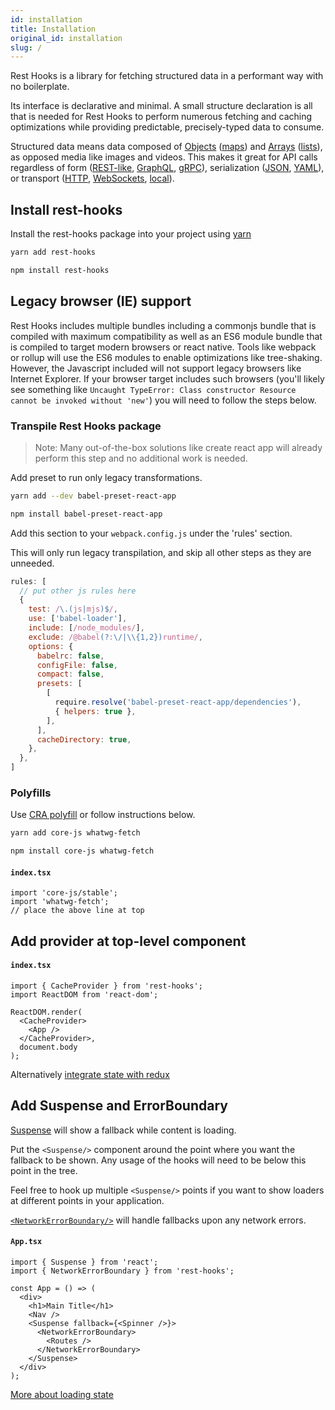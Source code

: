 ```yaml
---
id: installation
title: Installation
original_id: installation
slug: /
---
```


Rest Hooks is a library for fetching structured data in a performant way with no boilerplate.

Its interface is declarative and minimal. A small structure declaration is all that is needed
for Rest Hooks to perform numerous fetching and caching optimizations while providing predictable,
precisely-typed data to consume.

Structured data means data composed of [Objects](https://developer.mozilla.org/en-US/docs/Web/JavaScript/Reference/Global_Objects/Object)
([maps](https://en.wikipedia.org/wiki/Associative_array))
and [Arrays](https://developer.mozilla.org/en-US/docs/Web/JavaScript/Reference/Global_Objects/Array)
([lists](https://en.wikipedia.org/wiki/List_(abstract_data_type))), as opposed media
like images and videos. This makes it great for API calls regardless of form ([REST-like](https://restfulapi.net/),
[GraphQL](https://graphql.org/), [gRPC](https://grpc.io/)), serialization ([JSON](https://developer.mozilla.org/en-US/docs/Web/JavaScript/Reference/Global_Objects/JSON), [YAML](https://en.wikipedia.org/wiki/YAML)),
or transport ([HTTP](https://developer.mozilla.org/en-US/docs/Web/HTTP/Overview), [WebSockets](https://developer.mozilla.org/en-US/docs/Web/API/WebSockets_API), [local](../guides/mocking-unfinished)).

## Install rest-hooks

Install the rest-hooks package into your project using [yarn](https://yarnpkg.com/en/)

<!--DOCUSAURUS_CODE_TABS-->
<!--yarn-->
```bash
yarn add rest-hooks
```
<!--npm-->
```bash
npm install rest-hooks
```
<!--END_DOCUSAURUS_CODE_TABS-->

## Legacy browser (IE) support

Rest Hooks includes multiple bundles including a commonjs bundle that is compiled with maximum compatibility as well as an ES6 module bundle that is compiled to target modern browsers or react native.
Tools like webpack or rollup will use the ES6 modules to enable optimizations like tree-shaking. However,
the Javascript included will not support legacy browsers like Internet Explorer. If your browser target
includes such browsers (you'll likely see something like `Uncaught TypeError: Class constructor Resource cannot be invoked without 'new'`) you will need to follow the steps below.

### Transpile Rest Hooks package

> Note: Many out-of-the-box solutions like create react app will already perform this step and no
> additional work is needed.

Add preset to run only legacy transformations.

<!--DOCUSAURUS_CODE_TABS-->
<!--yarn-->
```bash
yarn add --dev babel-preset-react-app
```
<!--npm-->
```bash
npm install babel-preset-react-app
```
<!--END_DOCUSAURUS_CODE_TABS-->

Add this section to your `webpack.config.js` under the 'rules' section.

This will only run legacy transpilation, and skip all other steps as they are unneeded.

```js
rules: [
  // put other js rules here
  {
    test: /\.(js|mjs)$/,
    use: ['babel-loader'],
    include: [/node_modules/],
    exclude: /@babel(?:\/|\\{1,2})runtime/,
    options: {
      babelrc: false,
      configFile: false,
      compact: false,
      presets: [
        [
          require.resolve('babel-preset-react-app/dependencies'),
          { helpers: true },
        ],
      ],
      cacheDirectory: true,
    },
  },
]
```

### Polyfills

Use [CRA polyfill](https://github.com/facebook/create-react-app/tree/master/packages/react-app-polyfill)
or follow instructions below.

<!--DOCUSAURUS_CODE_TABS-->
<!--yarn-->
```bash
yarn add core-js whatwg-fetch
```
<!--npm-->
```bash
npm install core-js whatwg-fetch
```
<!--END_DOCUSAURUS_CODE_TABS-->

#### `index.tsx`

```tsx
import 'core-js/stable';
import 'whatwg-fetch';
// place the above line at top
```


## Add provider at top-level component

#### `index.tsx`

```tsx
import { CacheProvider } from 'rest-hooks';
import ReactDOM from 'react-dom';

ReactDOM.render(
  <CacheProvider>
    <App />
  </CacheProvider>,
  document.body
);
```

Alternatively [integrate state with redux](../guides/redux.md)

## Add Suspense and ErrorBoundary

[Suspense](https://reactjs.org/blog/2018/11/13/react-conf-recap.html) will show a fallback while content is loading.

Put the `<Suspense/>` component around the point where you want the fallback to be shown.
Any usage of the hooks will need to be below this point in the tree.

Feel free to hook up multiple `<Suspense/>` points if you want to show loaders at different
points in your application.

[`<NetworkErrorBoundary/>`](../api/NetworkErrorBoundary.md) will handle fallbacks upon any network errors.

#### `App.tsx`

```tsx
import { Suspense } from 'react';
import { NetworkErrorBoundary } from 'rest-hooks';

const App = () => (
  <div>
    <h1>Main Title</h1>
    <Nav />
    <Suspense fallback={<Spinner />}>
      <NetworkErrorBoundary>
        <Routes />
      </NetworkErrorBoundary>
    </Suspense>
  </div>
);
```

[More about loading state](../guides/loading-state)
